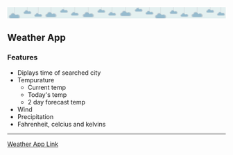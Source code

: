 <img src = "images/cloud.jpg">

## Weather App

### Features 
- Diplays time of searched city
- Tempurature
  - Current temp
  - Today's temp
  - 2 day forecast temp 
- Wind
- Precipitation
- Fahrenheit, celcius and kelvins

---

<a href="https://html-weather-app.onrender.com">Weather App Link</a>
